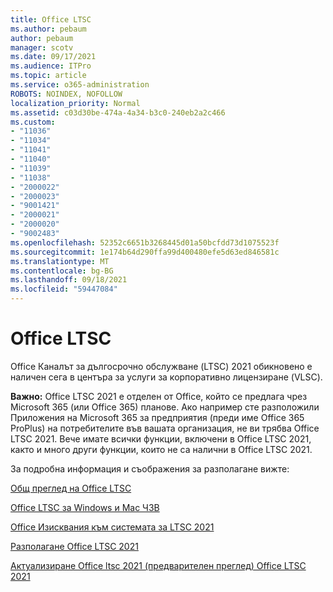 ```yaml
---
title: Office LTSC
ms.author: pebaum
author: pebaum
manager: scotv
ms.date: 09/17/2021
ms.audience: ITPro
ms.topic: article
ms.service: o365-administration
ROBOTS: NOINDEX, NOFOLLOW
localization_priority: Normal
ms.assetid: c03d30be-474a-4a34-b3c0-240eb2a2c466
ms.custom:
- "11036"
- "11034"
- "11041"
- "11040"
- "11039"
- "11038"
- "2000022"
- "2000023"
- "9001421"
- "2000021"
- "2000020"
- "9002483"
ms.openlocfilehash: 52352c6651b3268445d01a50bcfdd73d1075523f
ms.sourcegitcommit: 1e174b64d290ffa99d400480efe5d63ed846581c
ms.translationtype: MT
ms.contentlocale: bg-BG
ms.lasthandoff: 09/18/2021
ms.locfileid: "59447084"
---
```

# <a name="office-ltsc"></a>Office LTSC

Office Каналът за дългосрочно обслужване (LTSC) 2021 обикновено е наличен сега в центъра за услуги за корпоративно лицензиране (VLSC).

**Важно:** Office LTSC 2021 е отделен от Office, който се предлага чрез Microsoft 365 (или Office 365) планове. Ако например сте разположили Приложения на Microsoft 365 за предприятия (преди име Office 365 ProPlus) на потребителите във вашата организация, не ви трябва Office LTSC 2021. Вече имате всички функции, включени в Office LTSC 2021, както и много други функции, които не са налични в Office LTSC 2021.

За подробна информация и съображения за разполагане вижте:

[Общ преглед на Office LTSC](https://docs.microsoft.com/deployoffice/ltsc2021/overview)  

[Office LTSC за Windows и Mac ЧЗВ](https://support.microsoft.com/office/office-ltsc-for-windows-and-mac-faq-d574cf0b-3ebc-42cf-9035-a3b837e0463c)  

[Office Изисквания към системата за LTSC 2021](https://www.microsoft.com/microsoft-365/microsoft-365-and-office-resources?rtc=1#coreui-heading-kg69bnh)

[Разполагане Office LTSC 2021](https://docs.microsoft.com/deployoffice/ltsc2021/deploy)

[Актуализиране Office ltsc 2021 (предварителен преглед) Office LTSC 2021](https://docs.microsoft.com/deployoffice/ltsc2021/update-from-preview)